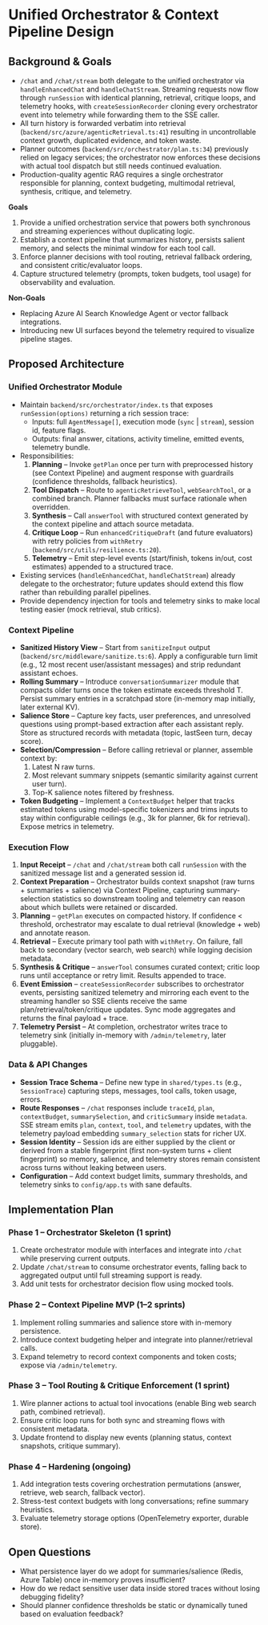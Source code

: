 # Unified Orchestrator & Context Pipeline Design

## Background & Goals
- `/chat` and `/chat/stream` both delegate to the unified orchestrator via `handleEnhancedChat` and `handleChatStream`. Streaming requests now flow through `runSession` with identical planning, retrieval, critique loops, and telemetry hooks, with `createSessionRecorder` cloning every orchestrator event into telemetry while forwarding them to the SSE caller.
- All turn history is forwarded verbatim into retrieval (`backend/src/azure/agenticRetrieval.ts:41`) resulting in uncontrollable context growth, duplicated evidence, and token waste.
- Planner outcomes (`backend/src/orchestrator/plan.ts:34`) previously relied on legacy services; the orchestrator now enforces these decisions with actual tool dispatch but still needs continued evaluation.
- Production-quality agentic RAG requires a single orchestrator responsible for planning, context budgeting, multimodal retrieval, synthesis, critique, and telemetry.

**Goals**
1. Provide a unified orchestration service that powers both synchronous and streaming experiences without duplicating logic.
2. Establish a context pipeline that summarizes history, persists salient memory, and selects the minimal window for each tool call.
3. Enforce planner decisions with tool routing, retrieval fallback ordering, and consistent critic/evaluator loops.
4. Capture structured telemetry (prompts, token budgets, tool usage) for observability and evaluation.

**Non-Goals**
- Replacing Azure AI Search Knowledge Agent or vector fallback integrations.
- Introducing new UI surfaces beyond the telemetry required to visualize pipeline stages.

## Proposed Architecture

### Unified Orchestrator Module
- Maintain `backend/src/orchestrator/index.ts` that exposes `runSession(options)` returning a rich session trace:
  - Inputs: full `AgentMessage[]`, execution mode (`sync` | `stream`), session id, feature flags.
  - Outputs: final answer, citations, activity timeline, emitted events, telemetry bundle.
- Responsibilities:
  1. **Planning** – Invoke `getPlan` once per turn with preprocessed history (see Context Pipeline) and augment response with guardrails (confidence thresholds, fallback heuristics).
  2. **Tool Dispatch** – Route to `agenticRetrieveTool`, `webSearchTool`, or a combined branch. Planner fallbacks must surface rationale when overridden.
  3. **Synthesis** – Call `answerTool` with structured context generated by the context pipeline and attach source metadata.
  4. **Critique Loop** – Run `enhancedCritiqueDraft` (and future evaluators) with retry policies from `withRetry` (`backend/src/utils/resilience.ts:20`).
  5. **Telemetry** – Emit step-level events (start/finish, tokens in/out, cost estimates) appended to a structured trace.
- Existing services (`handleEnhancedChat`, `handleChatStream`) already delegate to the orchestrator; future updates should extend this flow rather than rebuilding parallel pipelines.
- Provide dependency injection for tools and telemetry sinks to make local testing easier (mock retrieval, stub critics).

### Context Pipeline
- **Sanitized History View** – Start from `sanitizeInput` output (`backend/src/middleware/sanitize.ts:6`). Apply a configurable turn limit (e.g., 12 most recent user/assistant messages) and strip redundant assistant echoes.
- **Rolling Summary** – Introduce `conversationSummarizer` module that compacts older turns once the token estimate exceeds threshold T. Persist summary entries in a scratchpad store (in-memory map initially, later external KV).
- **Salience Store** – Capture key facts, user preferences, and unresolved questions using prompt-based extraction after each assistant reply. Store as structured records with metadata (topic, lastSeen turn, decay score).
- **Selection/Compression** – Before calling retrieval or planner, assemble context by:
  1. Latest N raw turns.
  2. Most relevant summary snippets (semantic similarity against current user turn).
  3. Top-K salience notes filtered by freshness.
- **Token Budgeting** – Implement a `ContextBudget` helper that tracks estimated tokens using model-specific tokenizers and trims inputs to stay within configurable ceilings (e.g., 3k for planner, 6k for retrieval). Expose metrics in telemetry.

### Execution Flow
1. **Input Receipt** – `/chat` and `/chat/stream` both call `runSession` with the sanitized message list and a generated session id.
2. **Context Preparation** – Orchestrator builds context snapshot (raw turns + summaries + salience) via Context Pipeline, capturing summary-selection statistics so downstream tooling and telemetry can reason about which bullets were retained or discarded.
3. **Planning** – `getPlan` executes on compacted history. If confidence < threshold, orchestrator may escalate to dual retrieval (knowledge + web) and annotate reason.
4. **Retrieval** – Execute primary tool path with `withRetry`. On failure, fall back to secondary (vector search, web search) while logging decision metadata.
5. **Synthesis & Critique** – `answerTool` consumes curated context; critic loop runs until acceptance or retry limit. Results appended to trace.
6. **Event Emission** – `createSessionRecorder` subscribes to orchestrator events, persisting sanitized telemetry and mirroring each event to the streaming handler so SSE clients receive the same plan/retrieval/token/critique updates. Sync mode aggregates and returns the final payload + trace.
7. **Telemetry Persist** – At completion, orchestrator writes trace to telemetry sink (initially in-memory with `/admin/telemetry`, later pluggable).

### Data & API Changes
- **Session Trace Schema** – Define new type in `shared/types.ts` (e.g., `SessionTrace`) capturing steps, messages, tool calls, token usage, errors.
- **Route Responses** – `/chat` responses include `traceId`, `plan`, `contextBudget`, `summarySelection`, and `criticSummary` inside `metadata`. SSE stream emits `plan`, `context`, `tool`, and `telemetry` updates, with the telemetry payload embedding `summary_selection` stats for richer UX.
- **Session Identity** – Session ids are either supplied by the client or derived from a stable fingerprint (first non-system turns + client fingerprint) so memory, salience, and telemetry stores remain consistent across turns without leaking between users.
- **Configuration** – Add context budget limits, summary thresholds, and telemetry sinks to `config/app.ts` with sane defaults.

## Implementation Plan

### Phase 1 – Orchestrator Skeleton (1 sprint)
1. Create orchestrator module with interfaces and integrate into `/chat` while preserving current outputs.
2. Update `/chat/stream` to consume orchestrator events, falling back to aggregated output until full streaming support is ready.
3. Add unit tests for orchestrator decision flow using mocked tools.

### Phase 2 – Context Pipeline MVP (1–2 sprints)
1. Implement rolling summaries and salience store with in-memory persistence.
2. Introduce context budgeting helper and integrate into planner/retrieval calls.
3. Expand telemetry to record context components and token costs; expose via `/admin/telemetry`.

### Phase 3 – Tool Routing & Critique Enforcement (1 sprint)
1. Wire planner actions to actual tool invocations (enable Bing web search path, combined retrieval).
2. Ensure critic loop runs for both sync and streaming flows with consistent metadata.
3. Update frontend to display new events (planning status, context snapshots, critique summary).

### Phase 4 – Hardening (ongoing)
1. Add integration tests covering orchestration permutations (answer, retrieve, web search, fallback vector).
2. Stress-test context budgets with long conversations; refine summary heuristics.
3. Evaluate telemetry storage options (OpenTelemetry exporter, durable store).

## Open Questions
- What persistence layer do we adopt for summaries/salience (Redis, Azure Table) once in-memory proves insufficient?
- How do we redact sensitive user data inside stored traces without losing debugging fidelity?
- Should planner confidence thresholds be static or dynamically tuned based on evaluation feedback?
